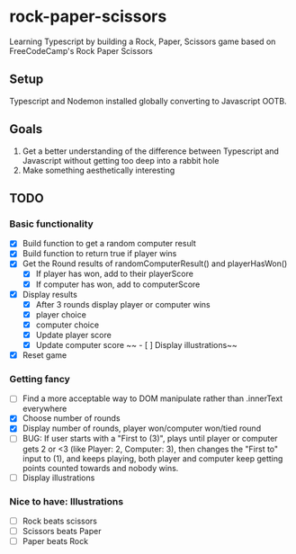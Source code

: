 # rock-paper-scissors

Learning Typescript by building a Rock, Paper, Scissors game based on FreeCodeCamp's Rock Paper Scissors 

## Setup

Typescript and Nodemon installed globally converting to Javascript OOTB.

## Goals

1. Get a better understanding of the difference between Typescript and Javascript without getting too deep into a rabbit hole
2. Make something aesthetically interesting

## TODO

### Basic functionality

- [x] Build function to get a random computer result
- [x] Build function to return true if player wins
- [x] Get the Round results of randomComputerResult() and playerHasWon()
  - [x] If player has won, add to their playerScore
  - [x] If computer has won, add to computerScore
- [X] Display results
  - [X] After 3 rounds display player or computer wins
  - [X] player choice
  - [X] computer choice
  - [X] Update player score
  - [X] Update computer score
~~  - [ ] Display illustrations~~
- [X] Reset game

### Getting fancy

- [ ] Find a more acceptable way to DOM manipulate rather than .innerText everywhere
- [X] Choose number of rounds
- [X] Display number of rounds, player won/computer won/tied round
- [ ] BUG: If user starts with a "First to (3)", plays until player or computer gets 2 or <3 (like Player: 2, Computer: 3), then changes the "First to" input to (1), and keeps playing, both player and computer keep getting points counted towards and nobody wins.
- [ ] Display illustrations

### Nice to have: Illustrations

- [ ] Rock beats scissors
- [ ] Scissors beats Paper
- [ ] Paper beats Rock
